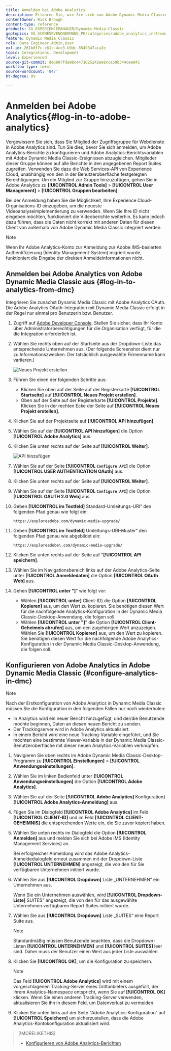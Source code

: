 ```yaml
---
title: Anmelden bei Adobe Analytics
description: Erfahren Sie, wie Sie sich von Adobe Dynamic Media Classic aus bei Adobe Analytics anmelden.
contentOwner: Rick Brough
content-type: reference
products: SG_EXPERIENCEMANAGER/Dynamic-Media-Classic
geptopics: SG_SCENESEVENONDEMAND_PK/categories/adobe_analytics_instrumentation_kit
feature: Dynamic Media Classic
role: Data Engineer,Admin,User
exl-id: 261b8f7c-c61c-4ce3-b9dc-8549347aca2e
topic: Integrations, Development
level: Experienced
source-git-commit: de6997fda88c4471625242ee9cca59b344cee945
workflow-type: tm+mt
source-wordcount: '847'
ht-degree: 0%

---
```


# Anmelden bei Adobe Analytics{#log-in-to-adobe-analytics}

Vergewissern Sie sich, dass Sie Mitglied der Zugriffsgruppe für Webdienste in Adobe Analytics sind. Tun Sie dies, bevor Sie sich anmelden, um Adobe Analytics-Berichte zu konfigurieren und Adobe Analytics-Berichtsvariablen mit Adobe Dynamic Media Classic-Ereignissen abzugleichen. Mitglieder dieser Gruppe können auf alle Berichte in den angegebenen Report Suites zugreifen. Verwenden Sie dazu die Web Services-API von Experience Cloud, unabhängig von den in der Benutzeroberfläche festgelegten Berechtigungen. Um ein Mitglied zur Gruppe hinzuzufügen, gehen Sie in Adobe Analytics zu **[!UICONTROL Admin Tools]** > **[!UICONTROL User Management]** > **[!UICONTROL Gruppen bearbeiten]**.

Bei der Anmeldung haben Sie die Möglichkeit, Ihre Experience Cloud-Organisations-ID einzugeben, um die neueste Videoanalyseimplementierung zu verwenden. Wenn Sie Ihre ID nicht eingeben möchten, funktioniert die Videoberichte weiterhin. Es kann jedoch dazu führen, dass die Daten nicht korrekt mit anderen Daten für diesen Client von außerhalb von Adobe Dynamic Media Classic integriert werden.

>[!NOTE]
>
>Wenn Ihr Adobe Analytics-Konto zur Anmeldung zur Adobe IMS-basierten Authentifizierung (Identity Management-System) migriert wurde, funktioniert die Eingabe der direkten Anmeldeinformationen nicht.

## Anmelden bei Adobe Analytics von Adobe Dynamic Media Classic aus {#log-in-to-analytics-from-dmc}

Integrieren Sie zunächst Dynamic Media Classic mit Adobe Analytics OAuth. Die Adobe Analytics OAuth-Integration mit Dynamic Media Classic erfolgt in der Regel nur einmal pro Benutzerin bzw. Benutzer.

1. Zugriff auf [Adobe Developer Console](https://developer.adobe.com/console). Stellen Sie sicher, dass Ihr Konto über Administratorberechtigungen für die Organisation verfügt, für die die Integration erforderlich ist.
1. Wählen Sie rechts oben auf der Startseite aus der Dropdown-Liste das entsprechende Unternehmen aus. (Der folgende Screenshot dient nur zu Informationszwecken. Der tatsächlich ausgewählte Firmenname kann variieren.)

   ![Neues Projekt erstellen](assets/analytics-oauth1.png)

1. Führen Sie einen der folgenden Schritte aus:

   * Klicken Sie oben auf der Seite auf der Registerkarte **[!UICONTROL Startseite]** auf **[!UICONTROL Neues Projekt erstellen]**.
   * Oben auf der Seite auf der Registerkarte **[!UICONTROL Projekte]**. Klicken Sie in der rechten Ecke der Seite auf **[!UICONTROL Neues Projekt erstellen]**.

1. Klicken Sie auf der Projektseite auf **[!UICONTROL API hinzufügen]**.
1. Wählen Sie auf der **[!UICONTROL API hinzufügen]** die Option **[!UICONTROL Adobe Analytics]** aus.
1. Klicken Sie unten rechts auf der Seite auf **[!UICONTROL Weiter]**.

   ![API hinzufügen](assets/analytics-oauth2.png)

1. Wählen Sie auf der Seite **[!UICONTROL `Configure API`]** die Option **[!UICONTROL USER AUTHENTICATION OAuth]** aus.
1. Klicken Sie unten rechts auf der Seite auf **[!UICONTROL Weiter]**.
1. Wählen Sie auf der Seite **[!UICONTROL `Configure API`]** die Option **[!UICONTROL OAUTH 2.0 Web]** aus.
1. Geben **[!UICONTROL im Textfeld]** Standard-Umleitungs-URI“ den folgenden Pfad genau wie folgt ein:

   `https://exploreadobe.com/dynamic-media-upgrade/`

1. Geben **[!UICONTROL im Textfeld]** Umleitungs-URI-Muster“ den folgenden Pfad genau wie abgebildet ein:

   `https://exploreadobe\.com/dynamic-media-upgrade/`

1. Klicken Sie unten rechts auf der Seite auf &quot;**[!UICONTROL API speichern]**.
1. Wählen Sie im Navigationsbereich links auf der Adobe Analytics-Seite unter **[!UICONTROL Anmeldedaten]** die Option **[!UICONTROL OAuth Web]** aus.
1. Gehen **[!UICONTROL unter &quot;]**&quot; wie folgt vor:
   * Wählen **[!UICONTROL unter]** Client-ID) die Option **[!UICONTROL Kopieren]** aus, um den Wert zu kopieren. Sie benötigen diesen Wert für die nachfolgende Analytics-Konfiguration in der Dynamic Media Classic-Desktop-Anwendung, die folgen soll.
   * Wählen **[!UICONTROL unter &quot;]**&quot; die Option **[!UICONTROL Client-Geheimnis abrufen]** aus, um den zugehörigen Wert anzuzeigen. Wählen Sie **[!UICONTROL Kopieren]** aus, um den Wert zu kopieren. Sie benötigen diesen Wert für die nachfolgende Adobe Analytics-Konfiguration in der Dynamic Media Classic-Desktop-Anwendung, die folgen soll.

## Konfigurieren von Adobe Analytics in Adobe Dynamic Media Classic {#configure-analytics-in-dmc}

>[!NOTE]
>
>Nach der Erstkonfiguration von Adobe Analytics in Dynamic Media Classic müssen Sie die Konfiguration in den folgenden Fällen nur noch wiederholen:
>
>* In Analytics wird ein neuer Bericht hinzugefügt, und der/die Benutzende möchte beginnen, Daten an diesen neuen Bericht zu senden.
>* Der Trackingserver wird in Adobe Analytics aktualisiert.
>* In einem Bericht wird eine neue Tracking-Variable eingeführt, und Sie möchten eine bestimmte Viewer-Variable in der Dynamic Media Classic-Benutzeroberfläche mit dieser neuen Analytics-Variablen verknüpfen.
>

1. Navigieren Sie oben rechts im Adobe Dynamic Media Classic-Desktop-Programm zu **[!UICONTROL Einstellungen]** > **[!UICONTROL Anwendungseinstellungen]**.
1. Wählen Sie im linken Bedienfeld unter **[!UICONTROL Anwendungseinstellungen]** die Option **[!UICONTROL Adobe Analytics]**.
1. Wählen Sie auf der Seite **[!UICONTROL Adobe Analytics]** Konfiguration&rbrace; **[!UICONTROL Adobe Analytics-Anmeldung]** aus.
1. Fügen Sie im Dialogfeld **[!UICONTROL Adobe Analytics]** im Feld **[!UICONTROL CLIENT-ID]** und im Feld **[!UICONTROL CLIENT-GEHEIMNIS]** die entsprechenden Werte ein, die Sie zuvor kopiert haben.
1. Wählen Sie unten rechts im Dialogfeld die Option **[!UICONTROL Anmelden]** aus und melden Sie sich bei Adobe IMS (Identity Management Services) an.

   Bei erfolgreicher Anmeldung wird das Adobe Analytics-Anmeldedialogfeld erneut zusammen mit der Dropdown-Liste **[!UICONTROL UNTERNEHMEN]** angezeigt, die von den für Sie verfügbaren Unternehmen initiiert wurde.

1. Wählen Sie aus **[!UICONTROL Dropdown]** Liste „UNTERNEHMEN“ ein Unternehmen aus.

   Wenn Sie ein Unternehmen auswählen, wird **[!UICONTROL Dropdown-Liste]** SUITES“ angezeigt, die von den für das ausgewählte Unternehmen verfügbaren Report Suites initiiert wurde.

1. Wählen Sie aus **[!UICONTROL Dropdown]** Liste „SUITES“ eine Report Suite aus.

   >[!NOTE]
   >
   >Standardmäßig müssen Benutzende beachten, dass die Dropdown-Listen **[!UICONTROL UNTERNEHMEN]** und **[!UICONTROL SUITES]** leer sind. Daher muss der Benutzer einen Wert aus jeder Liste auswählen.

1. Klicken Sie **[!UICONTROL OK]**, um die Konfiguration zu speichern.

   >[!NOTE]
   >
   >Das Feld **[!UICONTROL Adobe Analytics]** wird mit einem vorgeschlagenen Tracking-Server eines Drittanbieters ausgefüllt, der Ihrem Analytics-Namespace entspricht, wenn Sie auf **[!UICONTROL OK]** klicken. Wenn Sie einen anderen Tracking-Server verwenden, aktualisieren Sie ihn in diesem Feld, um Datenverlust zu vermeiden.

1. Klicken Sie unten links auf der Seite &quot;Adobe Analytics-Konfiguration“ auf **[!UICONTROL Speichern]** um sicherzustellen, dass die Adobe Analytics-Kontokonfiguration aktualisiert wird.

>[!MORELIKETHIS]
>
>* [Konfigurieren von Adobe Analytics-Berichten](configuring-analytics-reports.md#configuring_adobe_analytics_reports)
